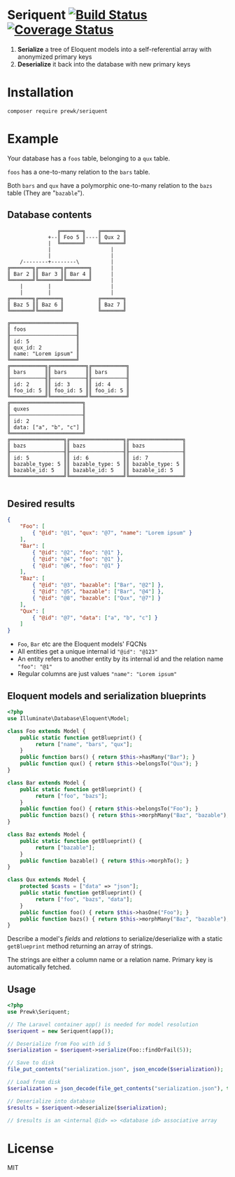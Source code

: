# Seriquent [![Build Status](https://travis-ci.org/prewk/seriquent.svg)](https://travis-ci.org/prewk/seriquent) [![Coverage Status](https://coveralls.io/repos/prewk/seriquent/badge.svg?branch=master&service=github)](https://coveralls.io/github/prewk/seriquent?branch=master)

1. __Serialize__ a tree of Eloquent models into a self-referential array with anonymized primary keys
2. __Deserialize__ it back into the database with new primary keys

# Installation

`composer require prewk/seriquent`

# Example

Your database has a `foos` table, belonging to a `qux` table.

`foos` has a one-to-many relation to the `bars` table.

Both `bars` and `qux` have a polymorphic one-to-many relation to the `bazs` table (They are "`bazable`").

## Database contents

````
                ╔═══════╗    ╔═══════╗
             +--║ Foo 5 ║----║ Qux 2 ║
             |  ╚═══════╝    ╚═══════╝
             |                   |
             |                   |
    /--------+--------\          |
╔═══════╗╔═══════╗╔═══════╗      |
║ Bar 2 ║║ Bar 3 ║║ Bar 4 ║      |
╚═══════╝╚═══════╝╚═══════╝      |
    |        |                   |
    |        |                   |
╔═══════╗╔═══════╗           ╔═══════╗
║ Baz 5 ║║ Baz 6 ║           ║ Baz 7 ║
╚═══════╝╚═══════╝           ╚═══════╝

╔═════════════════════╗
║ foos                ║
╟─────────────────────╢
║ id: 5               ║
║ qux_id: 2           ║
║ name: "Lorem ipsum" ║
╚═════════════════════╝
╔═══════════╗╔═══════════╗╔═══════════╗
║ bars      ║║ bars      ║║ bars      ║
╟───────────╢╟───────────╢╟───────────╢
║ id: 2     ║║ id: 3     ║║ id: 4     ║
║ foo_id: 5 ║║ foo_id: 5 ║║ foo_id: 5 ║
╚═══════════╝╚═══════════╝╚═══════════╝
╔═══════════════════════╗
║ quxes                 ║
╟───────────────────────╢
║ id: 2                 ║
║ data: ["a", "b", "c"] ║
╚═══════════════════════╝
╔═════════════════╗╔═════════════════╗╔═════════════════╗
║ bazs            ║║ bazs            ║║ bazs            ║
╟─────────────────╢╟─────────────────╢╟─────────────────╢
║ id: 5           ║║ id: 6           ║║ id: 7           ║
║ bazable_type: 5 ║║ bazable_type: 5 ║║ bazable_type: 5 ║
║ bazable_id: 5   ║║ bazable_id: 5   ║║ bazable_id: 5   ║
╚═════════════════╝╚═════════════════╝╚═════════════════╝


````

## Desired results

````json
{
    "Foo": [
        { "@id": "@1", "qux": "@7", "name": "Lorem ipsum" }
    ],
    "Bar": [
        { "@id": "@2", "foo": "@1" },
        { "@id": "@4", "foo": "@1" },
        { "@id": "@6", "foo": "@1" }
    ],
    "Baz": [
        { "@id": "@3", "bazable": ["Bar", "@2"] },
        { "@id": "@5", "bazable": ["Bar", "@4"] },
        { "@id": "@8", "bazable": ["Qux", "@7"] }
    ],
    "Qux": [
        { "@id": "@7", "data": ["a", "b", "c"] }
    ]
}
````

* `Foo`, `Bar` etc are the Eloquent models' FQCNs
* All entities get a unique internal id `"@id": "@123"`
* An entity refers to another entity by its internal id and the relation name `"foo": "@1"`
* Regular columns are just values `"name": "Lorem ipsum"`

## Eloquent models and serialization blueprints

````php
<?php
use Illuminate\Database\Eloquent\Model;

class Foo extends Model {
    public static function getBlueprint() {
         return ["name", "bars", "qux"];
    }
    public function bars() { return $this->hasMany("Bar"); }
    public function qux() { return $this->belongsTo("Qux"); }
}

class Bar extends Model {
    public static function getBlueprint() {
         return ["foo", "bazs"];
    }
    public function foo() { return $this->belongsTo("Foo"); }
    public function bazs() { return $this->morphMany("Baz", "bazable"); }
}

class Baz extends Model {
    public static function getBlueprint() {
         return ["bazable"];
    }
    public function bazable() { return $this->morphTo(); }
}

class Qux extends Model {
    protected $casts = ["data" => "json"];
    public static function getBlueprint() {
         return ["foo", "bazs", "data"];
    }
    public function foo() { return $this->hasOne("Foo"); }
    public function bazs() { return $this->morphMany("Baz", "bazable"); }
}

````

Describe a model's _fields_ and _relations_ to serialize/deserialize with a static `getBlueprint` method returning an array of strings.

The strings are either a column name or a relation name. Primary key is automatically fetched.

## Usage

````php
<?php
use Prewk\Seriquent;

// The Laravel container app() is needed for model resolution
$seriquent = new Seriquent(app());

// Deserialize from Foo with id 5
$serialization = $seriquent->serialize(Foo::findOrFail(5));

// Save to disk
file_put_contents("serialization.json", json_encode($serialization));

// Load from disk
$serialization = json_decode(file_get_contents("serialization.json"), true);

// Deserialize into database
$results = $seriquent->deserialize($serialization);

// $results is an <internal @id> => <database id> associative array
````

# License

MIT
 
 
 
 
